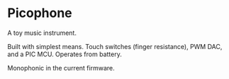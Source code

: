 Picophone
=========

A toy music instrument.


Built with simplest means. 
Touch switches (finger resistance), PWM DAC, and a PIC MCU.
Operates from battery.

Monophonic in the current firmware.


